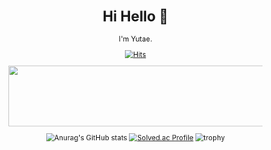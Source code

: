 <div align=center>

# Hi Hello 👋

I'm Yutae.
<br>
  
[![Hits](https://hits.seeyoufarm.com/api/count/incr/badge.svg?url=https%3A%2F%2Fgithub.com%2Fy00913&count_bg=%23806C88&title_bg=%23555555&icon=&icon_color=%23E7E7E7&title=Hits&edge_flat=false)](https://hits.seeyoufarm.com)


<a href="https://github.com/devxb/gitanimals">
  <img
    src="https://render.gitanimals.org/lines/y00913?pet-id=643664451863589436"
    width="600"
    height="120"
  />
</a>
  

<!--
**y00913/y00913** is a ✨ _special_ ✨ repository because its `README.md` (this file) appears on your GitHub profile.

Here are some ideas to get you started:

- 🔭 I’m currently working on ...
- 🌱 I’m currently learning ...
- 👯 I’m looking to collaborate on ...
- 🤔 I’m looking for help with ...
- 💬 Ask me about ...
- 📫 How to reach me: ...
- 😄 Pronouns: ...
- ⚡ Fun fact: ...
-->

![Anurag's GitHub stats](https://github-readme-stats.vercel.app/api?username=y00913&show_icons=true&theme=dracula)
[![Solved.ac Profile](http://mazassumnida.wtf/api/v2/generate_badge?boj=ayt0913)](https://solved.ac/ayt0913)
![trophy](https://github-profile-trophy.vercel.app/?username=y00913&row=1&margin-h=15&theme=dracula)

</div>
